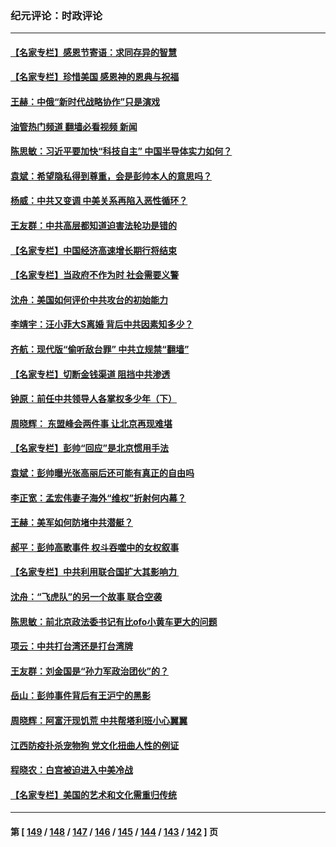 ### 纪元评论：时政评论
---
#### [【名家专栏】感恩节寄语：求同存异的智慧](../../pages/nsc1025/n13398035.md?11260330) 
#### [【名家专栏】珍惜美国 感恩神的恩典与祝福](../../pages/nsc1025/n13398013.md?11260330) 
#### [王赫：中俄“新时代战略协作”只是演戏](../../pages/nsc1025/n13397654.md?11260330) 
#### [油管热门频道 翻墙必看视频 新闻](ok?11260330)
#### [陈思敏：习近平要加快“科技自主” 中国半导体实力如何？](../../pages/nsc1025/n13397621.md?11260330) 
#### [袁斌：希望隐私得到尊重，会是彭帅本人的意思吗？](../../pages/nsc1025/n13397513.md?11260330) 
#### [杨威：中共又变调 中美关系再陷入恶性循环？](../../pages/nsc1025/n13396881.md?11260330) 
#### [王友群：中共高层都知道迫害法轮功是错的](../../pages/nsc1025/n13396509.md?11260330) 
#### [【名家专栏】中国经济高速增长期行将结束](../../pages/nsc1025/n13395900.md?11260330) 
#### [【名家专栏】当政府不作为时 社会需要义警](../../pages/nsc1025/n13395901.md?11260330) 
#### [沈舟：美国如何评价中共攻台的初始能力](../../pages/nsc1025/n13394655.md?11260330) 
#### [李靖宇：汪小菲大S离婚 背后中共因素知多少？](../../pages/nsc1025/n13395273.md?11260330) 
#### [齐航：现代版“偷听敌台罪” 中共立规禁“翻墙”](../../pages/nsc1025/n13393892.md?11260330) 
#### [【名家专栏】切断金钱渠道 阻挡中共渗透](../../pages/nsc1025/n13392322.md?11260330) 
#### [钟原：前任中共领导人各掌权多少年（下）](../../pages/nsc1025/n13391984.md?11260330) 
#### [周晓辉： 东盟峰会两件事 让北京再现难堪](../../pages/nsc1025/n13393864.md?11260330) 
#### [【名家专栏】彭帅“回应”是北京惯用手法](../../pages/nsc1025/n13393412.md?11260330) 
#### [袁斌：彭帅曝光张高丽后还可能有真正的自由吗](../../pages/nsc1025/n13392984.md?11260330) 
#### [李正宽：孟宏伟妻子海外“维权”折射何内幕？](../../pages/nsc1025/n13392923.md?11260330) 
#### [王赫：美军如何防堵中共潜艇？](../../pages/nsc1025/n13392564.md?11260330) 
#### [郝平：彭帅高歌事件 权斗吞噬中的女权叙事](../../pages/nsc1025/n13392150.md?11260330) 
#### [【名家专栏】中共利用联合国扩大其影响力 ](../../pages/nsc1025/n13389250.md?11260330) 
#### [沈舟：“飞虎队”的另一个故事 联合空袭](../../pages/nsc1025/n13391928.md?11260330) 
#### [陈思敏：前北京政法委书记有比ofo小黄车更大的问题](../../pages/nsc1025/n13392039.md?11260330) 
#### [项云：中共打台湾还是打台湾牌](../../pages/nsc1025/n13391978.md?11260330) 
#### [王友群：刘金国是“孙力军政治团伙”的？](../../pages/nsc1025/n13391684.md?11260330) 
#### [岳山：彭帅事件背后有王沪宁的黑影](../../pages/nsc1025/n13391626.md?11260330) 
#### [周晓辉：阿富汗现饥荒 中共帮塔利班小心翼翼](../../pages/nsc1025/n13391087.md?11260330) 
#### [江西防疫扑杀宠物狗 党文化扭曲人性的例证](../../pages/nsc1025/n13390451.md?11260330) 
#### [程晓农：白宫被迫进入中美冷战](../../pages/nsc1025/n13390313.md?11260330) 
#### [【名家专栏】美国的艺术和文化需重归传统](../../pages/nsc1025/n13388042.md?11260330) 

---
#### 第 [ [149](./149.md?11260330) / [148](./148.md?11260330) / [147](./147.md?11260330) / [146](./146.md?11260330) / [145](./145.md?11260330) / [144](./144.md?11260330) / [143](./143.md?11260330) / [142](./142.md?11260330) ] 页
